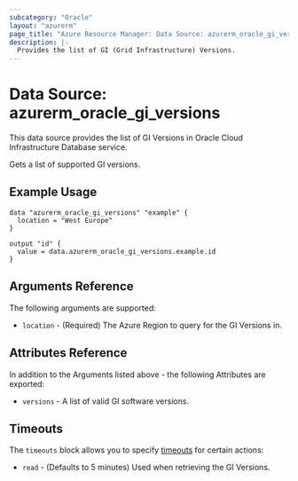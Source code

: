 ```yaml
---
subcategory: "Oracle"
layout: "azurerm"
page_title: "Azure Resource Manager: Data Source: azurerm_oracle_gi_versions"
description: |-
  Provides the list of GI (Grid Infrastructure) Versions.
---
```


# Data Source: azurerm_oracle_gi_versions

This data source provides the list of GI Versions in Oracle Cloud Infrastructure Database service.

Gets a list of supported GI versions.

## Example Usage

```hcl
data "azurerm_oracle_gi_versions" "example" {
  location = "West Europe"
}

output "id" {
  value = data.azurerm_oracle_gi_versions.example.id
}
```

## Arguments Reference

The following arguments are supported:

* `location` - (Required) The Azure Region to query for the GI Versions in.

## Attributes Reference

In addition to the Arguments listed above - the following Attributes are exported: 

* `versions` - A list of valid GI software versions.

## Timeouts

The `timeouts` block allows you to specify [timeouts](https://www.terraform.io/language/resources/syntax#operation-timeouts) for certain actions:

* `read` - (Defaults to 5 minutes) Used when retrieving the GI Versions.
